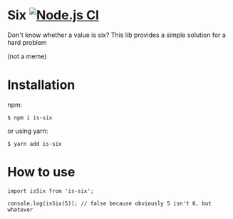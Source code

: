 # Six [![Node.js CI](https://github.com/therufa/six/actions/workflows/node.js.yml/badge.svg?branch=main)](https://github.com/therufa/six/actions/workflows/node.js.yml)
Don't know whether a value is six? This lib provides a simple solution for a hard problem

(not a meme)

# Installation

npm:
```
$ npm i is-six
```

or using yarn:
```
$ yarn add is-six
```

# How to use

```
import isSix from 'is-six';

console.log(isSix(5)); // false because obviously 5 isn't 6, but whatever
```

